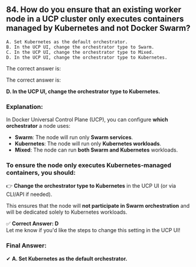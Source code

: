 ## 84. How do you ensure that an existing worker node in a UCP cluster only executes containers managed by Kubernetes and not Docker Swarm?
```
A. Set Kubernetes as the default orchestrator.  
B. In the UCP UI, change the orchestrator type to Swarm.  
C. In the UCP UI, change the orchestrator type to Mixed.  
D. In the UCP UI, change the orchestrator type to Kubernetes.  
```

The correct answer is:

The correct answer is:

**D. In the UCP UI, change the orchestrator type to Kubernetes.**

### Explanation:

In Docker Universal Control Plane (UCP), you can configure **which orchestrator** a node uses:

- **Swarm**: The node will run only **Swarm services**.
- **Kubernetes**: The node will run only **Kubernetes workloads**.
- **Mixed**: The node can run **both Swarm and Kubernetes** workloads.

### To ensure the node **only executes Kubernetes-managed containers**, you should:

👉 **Change the orchestrator type to Kubernetes** in the UCP UI (or via CLI/API if needed).

This ensures that the node will **not participate in Swarm orchestration** and will be dedicated solely to Kubernetes workloads.

✅ **Correct Answer: D**  
Let me know if you'd like the steps to change this setting in the UCP UI!
### **Final Answer:**  
✔ **A. Set Kubernetes as the default orchestrator.**
